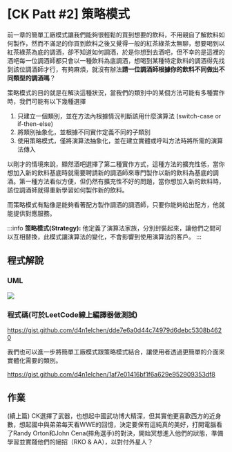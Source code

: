 [CK Patt #2] 策略模式
===

前一章的簡單工廠模式讓我們能夠很輕鬆的買到想要的飲料，不用親自了解飲料如何製作，然而不滿足的你買到飲料之後又覺得一般的紅茶綠茶太無聊，想要喝到以紅茶綠茶為底的調酒，卻不知道如何調酒，於是你想到去酒吧，但不幸的是這裡的酒吧每一位調酒師都只會以一種飲料為底調酒，想喝到某種特定飲料的調酒得先找到該位調酒師才行，有夠麻煩，就沒有辦法**請一位調酒師根據你的飲料不同做出不同類型的調酒嗎**？

策略模式的目的就是在解決這種狀況，當我們的類別中的某個方法可能有多種實作時，我們可能有以下幾種選擇

1. 只建立一個類別，並在方法內根據情況判斷該用什麼演算法 (switch-case or if-then-else)
2. 將類別抽象化，並根據不同實作定義不同的子類別
3. 使用策略模式，僅將演算法抽象化，並在建立實體或呼叫方法時將所需的演算法傳入

以剛才的情境來說，顯然酒吧選擇了第二種實作方式，這種方法的擴充性低，當你想加入新的飲料基底時就需要聘請新的調酒師來專門製作以新的飲料為基底的調酒。第一種方法看似方便，但仍然有擴充性不好的問題，當你想加入新的飲料時，該位調酒師就得重新學習如何製作新的飲料。

而策略模式有點像是能夠看著配方製作調酒的調酒師，只要你能夠給出配方，他就能提供對應服務。

:::info
**策略模式(Strategy):** 他定義了演算法家族，分別封裝起來，讓他們之間可以互相替換，此模式讓演算法的變化，不會影響到使用演算法的客戶。
:::

程式解說
---
### UML
![](https://i.imgur.com/Mjz4HbO.png)

### 程式碼(可於LeetCode線上編譯器做測試)

https://gist.github.com/d4n1elchen/dde7e6a0d44c74979d6debc5308b4620

我們也可以進一步將簡單工廠模式跟策略模式結合，讓使用者透過更簡單的介面來實體化需要的類別。

https://gist.github.com/d4n1elchen/1af7e01416bf1f6a629e952909353df8

作業
---
(續上篇)
CK選擇了武器，也想起中國武功博大精深，但其實他更喜歡西方的近身數，想起國中與弟弟每天看WWE的回憶，決定要保有這純真的美好，打開電腦看了Randy Orton和John Cena(摔角選手)的對決，開始冥想進入他們的狀態，準備學習並實踐他們的絕招（RKO & AA），以對付外星人？